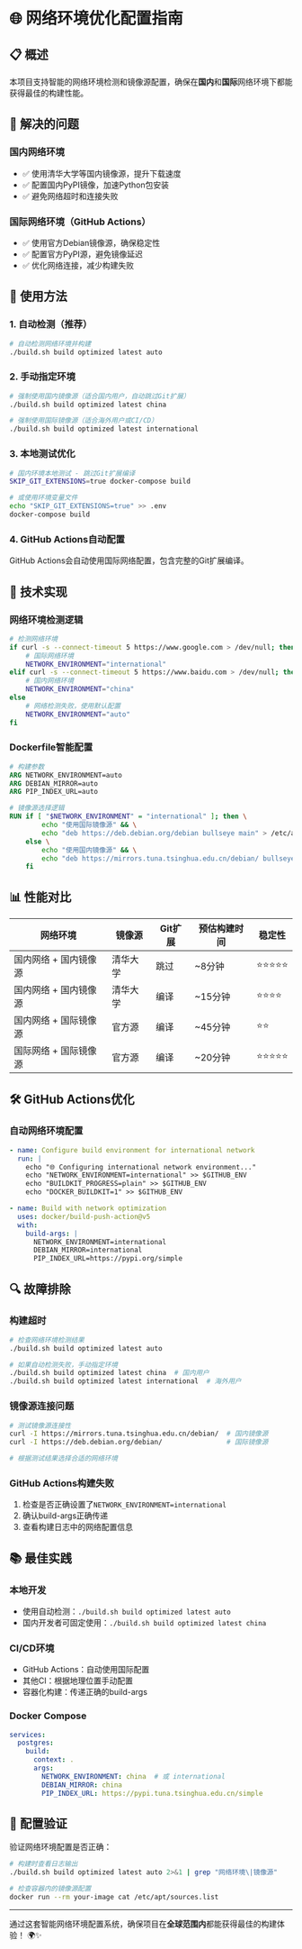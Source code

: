 # 🌐 网络环境优化配置指南

## 📋 概述

本项目支持智能的网络环境检测和镜像源配置，确保在**国内**和**国际**网络环境下都能获得最佳的构建性能。

## 🎯 解决的问题

### 国内网络环境
- ✅ 使用清华大学等国内镜像源，提升下载速度
- ✅ 配置国内PyPI镜像，加速Python包安装
- ✅ 避免网络超时和连接失败

### 国际网络环境（GitHub Actions）
- ✅ 使用官方Debian镜像源，确保稳定性
- ✅ 配置官方PyPI源，避免镜像延迟
- ✅ 优化网络连接，减少构建失败

## 🚀 使用方法

### 1. 自动检测（推荐）
```bash
# 自动检测网络环境并构建
./build.sh build optimized latest auto
```

### 2. 手动指定环境
```bash
# 强制使用国内镜像源（适合国内用户，自动跳过Git扩展）
./build.sh build optimized latest china

# 强制使用国际镜像源（适合海外用户或CI/CD）
./build.sh build optimized latest international
```

### 3. 本地测试优化
```bash
# 国内环境本地测试 - 跳过Git扩展编译
SKIP_GIT_EXTENSIONS=true docker-compose build

# 或使用环境变量文件
echo "SKIP_GIT_EXTENSIONS=true" >> .env
docker-compose build
```

### 4. GitHub Actions自动配置
GitHub Actions会自动使用国际网络配置，包含完整的Git扩展编译。

## 🔧 技术实现

### 网络环境检测逻辑
```bash
# 检测网络环境
if curl -s --connect-timeout 5 https://www.google.com > /dev/null; then
    # 国际网络环境
    NETWORK_ENVIRONMENT="international"
elif curl -s --connect-timeout 5 https://www.baidu.com > /dev/null; then
    # 国内网络环境
    NETWORK_ENVIRONMENT="china"
else
    # 网络检测失败，使用默认配置
    NETWORK_ENVIRONMENT="auto"
fi
```

### Dockerfile智能配置
```dockerfile
# 构建参数
ARG NETWORK_ENVIRONMENT=auto
ARG DEBIAN_MIRROR=auto
ARG PIP_INDEX_URL=auto

# 镜像源选择逻辑
RUN if [ "$NETWORK_ENVIRONMENT" = "international" ]; then \
        echo "使用国际镜像源" && \
        echo "deb https://deb.debian.org/debian bullseye main" > /etc/apt/sources.list; \
    else \
        echo "使用国内镜像源" && \
        echo "deb https://mirrors.tuna.tsinghua.edu.cn/debian/ bullseye main" > /etc/apt/sources.list; \
    fi
```

## 📊 性能对比

| 网络环境 | 镜像源 | Git扩展 | 预估构建时间 | 稳定性 |
|---------|--------|---------|-------------|---------|
| 国内网络 + 国内镜像源 | 清华大学 | 跳过 | ~8分钟 | ⭐⭐⭐⭐⭐ |
| 国内网络 + 国内镜像源 | 清华大学 | 编译 | ~15分钟 | ⭐⭐⭐⭐ |
| 国内网络 + 国际镜像源 | 官方源 | 编译 | ~45分钟 | ⭐⭐ |
| 国际网络 + 国际镜像源 | 官方源 | 编译 | ~20分钟 | ⭐⭐⭐⭐⭐ |

## 🛠️ GitHub Actions优化

### 自动网络环境配置
```yaml
- name: Configure build environment for international network
  run: |
    echo "🌐 Configuring international network environment..."
    echo "NETWORK_ENVIRONMENT=international" >> $GITHUB_ENV
    echo "BUILDKIT_PROGRESS=plain" >> $GITHUB_ENV
    echo "DOCKER_BUILDKIT=1" >> $GITHUB_ENV

- name: Build with network optimization
  uses: docker/build-push-action@v5
  with:
    build-args: |
      NETWORK_ENVIRONMENT=international
      DEBIAN_MIRROR=international
      PIP_INDEX_URL=https://pypi.org/simple
```

## 🔍 故障排除

### 构建超时
```bash
# 检查网络环境检测结果
./build.sh build optimized latest auto

# 如果自动检测失败，手动指定环境
./build.sh build optimized latest china  # 国内用户
./build.sh build optimized latest international  # 海外用户
```

### 镜像源连接问题
```bash
# 测试镜像源连接性
curl -I https://mirrors.tuna.tsinghua.edu.cn/debian/  # 国内镜像源
curl -I https://deb.debian.org/debian/                # 国际镜像源

# 根据测试结果选择合适的网络环境
```

### GitHub Actions构建失败
1. 检查是否正确设置了`NETWORK_ENVIRONMENT=international`
2. 确认build-args正确传递
3. 查看构建日志中的网络配置信息

## 📚 最佳实践

### 本地开发
- 使用自动检测：`./build.sh build optimized latest auto`
- 国内开发者可固定使用：`./build.sh build optimized latest china`

### CI/CD环境
- GitHub Actions：自动使用国际配置
- 其他CI：根据地理位置手动配置
- 容器化构建：传递正确的build-args

### Docker Compose
```yaml
services:
  postgres:
    build:
      context: .
      args:
        NETWORK_ENVIRONMENT: china  # 或 international
        DEBIAN_MIRROR: china
        PIP_INDEX_URL: https://pypi.tuna.tsinghua.edu.cn/simple
```

## 🚦 配置验证

验证网络环境配置是否正确：
```bash
# 构建时查看日志输出
./build.sh build optimized latest auto 2>&1 | grep "网络环境\|镜像源"

# 检查容器内的镜像源配置
docker run --rm your-image cat /etc/apt/sources.list
```

---

通过这套智能网络环境配置系统，确保项目在**全球范围内**都能获得最佳的构建体验！ 🌍✨
